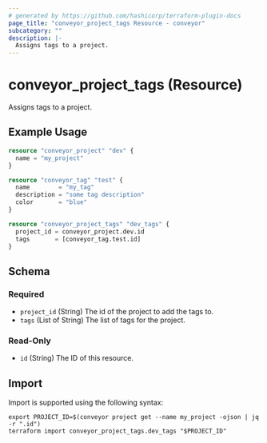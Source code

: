 ```yaml
---
# generated by https://github.com/hashicorp/terraform-plugin-docs
page_title: "conveyor_project_tags Resource - conveyor"
subcategory: ""
description: |-
  Assigns tags to a project.
---
```


# conveyor_project_tags (Resource)

Assigns tags to a project.

## Example Usage

```terraform
resource "conveyor_project" "dev" {
  name = "my_project"
}

resource "conveyor_tag" "test" {
  name        = "my_tag"
  description = "some tag description"
  color       = "blue"
}

resource "conveyor_project_tags" "dev_tags" {
  project_id = conveyor_project.dev.id
  tags       = [conveyor_tag.test.id]
}
```

<!-- schema generated by tfplugindocs -->
## Schema

### Required

- `project_id` (String) The id of the project to add the tags to.
- `tags` (List of String) The list of tags for the project.

### Read-Only

- `id` (String) The ID of this resource.

## Import

Import is supported using the following syntax:

```shell
export PROJECT_ID=$(conveyor project get --name my_project -ojson | jq -r ".id")
terraform import conveyor_project_tags.dev_tags "$PROJECT_ID"
```
